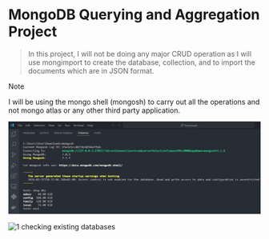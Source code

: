 # **MongoDB Querying and Aggregation Project**


> In this project, I will not be doing any major CRUD operation as I will use mongimport to create the database, collection, and to import the documents which are in JSON format.

> [!NOTE] 
> I will be using the mongo shell (mongosh) to carry out all the operations and not mongo atlas or any other third party application.

![alt text](https://github.com/ahmadalege/mongodb/blob/main/images/1.%20checking%20existing%20databases.png?raw=true "Title")

![1  checking existing databases](https://github.com/ahmadalege/mongodb/assets/131969880/3fb3509f-d517-43eb-805d-3dc115be4662)

